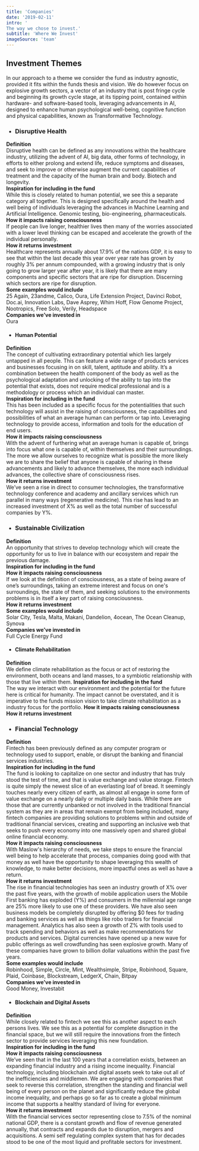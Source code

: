 ```yaml
---
title: 'Companies'
date: '2019-02-11'
intro: '
The way we chose to invest.'
subtitle: 'Where We Invest'
imageSource: 'team'
---
```


## Investment Themes
In our approach to a theme we consider the fund as industry agnostic, provided it fits within the funds thesis and vision. We do however focus on explosive growth sectors, a vector of an industry that is post fringe cycle and beginning its growth cycle stage, at its tipping point, contained within hardware- and software-based tools, leveraging advancements in AI, designed to enhance human psychological well-being, cognitive function and physical capabilities, known as Transformative Technology.

- ### Disruptive Health
**Definition**  
Disruptive health can be defined as any innovations within the healthcare industry, utilizing the advent of AI, big data, other forms of technology, in efforts to either prolong and extend life, reduce symptoms and diseases, and seek to improve or otherwise augment the current capabilities of treatment and the capacity of the human brain and body. Biotech and longevity.  
**Inspiration for including in the fund**  
While this is closely related to human potential, we see this a separate category all together. This is designed specifically around the health and well being of individuals leveraging the advances in Machine Learning and Artificial Intelligence. Genomic testing, bio-engineering, pharmaceuticals.  
**How it impacts raising consciousness**  
If people can live longer, healthier lives then many of the worries associated with a lower level thinking can be escaped and accelerate the growth of the individual personally.  
**How it returns investment**  
Healthcare represents annually about 17.9% of the nations GDP, it is easy to see that within the last decade this year over year rate has grown by roughly 3% per annum compounded, with a growing industry that is only going to grow larger year after year, it is likely that there are many components and specific sectors that are ripe for disruption.  Discerning which sectors are ripe for disruption.  
**Some examples would include**  
25 Again, 23andme, Calico, Oura, Life Extension Project, Davinci Robot, Doc.ai, Innovation Labs, Dave Asprey, Whim Hoff, Flow Genome Project, Nootropics, Free Solo, Verily, Headspace  
**Companies we’ve invested in**  
Oura

- #### Human Potential
**Definition**  
The concept of cultivating extraordinary potential which lies largely untapped in all people. This can feature a wide range of products services and businesses focusing in on skill, talent, aptitude and ability. It’s a combination between the health component of the body as well as the psychological adaptation and unlocking of the ability to tap into the potential that exists, does not require medical professional and is a methodology or process which an individual can master.  
**Inspiration for including in the fund**  
This has been included as a specific focus for the potentialities that such technology will assist in the raising of consciousness, the capabilities and possibilities of what an average human can perform or tap into. Leveraging technology to provide access, information and tools for the education of end users.  
**How it impacts raising consciousness**  
With the advent of furthering what an average human is capable of, brings into focus what one is capable of, within themselves and their surroundings.  The more we allow ourselves to recognize what is possible the more likely we are to share the belief that anyone is capable of sharing in these advancements and likely to advance themselves, the more each individual advances, the collective share of consciousness rises.  
**How it returns investment**  
We’ve seen a rise in direct to consumer technologies, the transformative technology conference and academy and ancillary services which run parallel in many ways (regenerative medicine). This rise has lead to an increased investment of X% as well as the total number of successful companies by Y%.

- ### Sustainable Civilization
**Definition**  
An opportunity that strives to develop technology which will create the opportunity for us to live in balance with our ecosystem and repair the previous damage.  
**Inspiration for including in the fund**  
**How it impacts raising consciousness**  
If we look at the definition of consciousness, as a state of being aware of one’s surroundings, taking an extreme interest and focus on one's surroundings, the state of them, and seeking solutions to the environments problems is in itself a key part of raising consciousness.  
**How it returns investment**  
**Some examples would include**  
Solar City, Tesla, Malta, Makani, Dandelion, 4ocean, The Ocean Cleanup, Synova  
**Companies we’ve invested in**  
Full Cycle Energy Fund

- #### Climate Rehabilitation
**Definition**  
We define climate rehabilitation as the focus or act of restoring the environment, both oceans and land masses, to a symbiotic relationship with those that live within them. 
**Inspiration for including in the fund**  
The way we interact with our environment and the potential for the future here is critical for humanity.  The impact cannot be overstated, and it is imperative to the funds mission vision to take climate rehabilitation as a industry focus for the portfolio. 
**How it impacts raising consciousness**  
**How it returns investment**  

- ### Financial Technology
**Definition**  
Fintech has been previously defined as any computer program or technology used to support, enable, or disrupt the banking and financial services industries.  
**Inspiration for including in the fund**  
The fund is looking to capitalize on one sector and industry that has truly stood the test of time, and that is value exchange and value storage.  Fintech is quite simply the newest slice of an everlasting loaf of bread.  It seemingly touches nearly every citizen of earth, as almost all engage in some form of value exchange on a nearly daily or multiple daily basis.  While there are those that are currently unbanked or not involved in the traditional financial system as they are in areas that remain exempt from being included, many fintech companies are providing solutions to problems within and outside of traditional financial services, creating and supporting an inclusive web that seeks to push every economy into one massively open and shared global online financial economy.  
**How it impacts raising consciousness**  
With Maslow's hierarchy of needs, we take steps to ensure the financial well being to help accelerate that process, companies doing good with that money as well have the opportunity to shape leveraging this wealth of knowledge, to make better decisions, more impactful ones as well as have a return.  
**How it returns investment**  
The rise in financial technologies has seen an industry growth of X% over the past five years, with the growth of mobile application users the Mobile First banking has exploded (Y%) and consumers in the millennial age range are 25% more likely to use one of these providers. We have also seen business models be completely disrupted by offering $0 fees for trading and banking services as well as things like robo traders for financial management. Analytics has also seen a growth of Z% with tools used to track spending and behaviors as well as make recommendations for products and services. Digital currencies have opened up a new wave for public offerings as well crowdfunding has seen explosive growth. Many of these companies have grown to billion dollar valuations within the past five years.  
**Some examples would include**  
Robinhood, Simple, Circle, Mint, Wealthsimple, Stripe, Robinhood, Square, Plaid, Coinbase, Blockstream, LedgerX, Chain, Bitpay  
**Companies we’ve invested in**  
Good Money, Investabit

- #### Blockchain and Digital Assets
**Definition**  
While closely related to fintech we see this as another aspect to each persons lives. We see this as a potential for complete disruption in the financial space, but we will still require the innovations from the fintech sector to provide services leveraging this new foundation.  
**Inspiration for including in the fund**  
**How it impacts raising consciousness**  
We’ve seen that in the last 100 years that a correlation exists, between an expanding financial industry and a rising income inequality.  Financial technology, including blockchain and digital assets seek to take out all of the inefficiencies and middlemen.  We are engaging with companies that seek to reverse this correlation, strengthen the standing and financial well being of every person on the planet and significantly reduce the global income inequality, and perhaps go so far as to create a global minimum income that supports a healthy standard of living for everyone.  
**How it returns investment**  
With the financial services sector representing close to 7.5% of the nominal national GDP, there is a constant growth and flow of revenue generated annually, that contracts and expands due to disruption, mergers and acquisitions.  A semi self regulating complex system that has for decades stood to be one of the most liquid and profitable sectors for investment.
